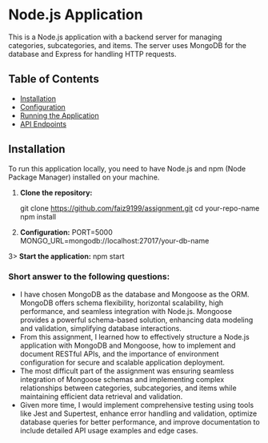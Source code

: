 # Node.js Application

This is a Node.js application with a backend server for managing categories, subcategories, and items. The server uses MongoDB for the database and Express for handling HTTP requests.

## Table of Contents

- [Installation](#installation)
- [Configuration](#configuration)
- [Running the Application](#running-the-application)
- [API Endpoints](#api-endpoints)

## Installation

To run this application locally, you need to have Node.js and npm (Node Package Manager) installed on your machine.

1. **Clone the repository:**

   git clone https://github.com/faiz9199/assignment.git
   cd your-repo-name
   npm install
   
2. **Configuration:**
  PORT=5000
  MONGO_URL=mongodb://localhost:27017/your-db-name

3> **Start the application:**
  npm start

  
### Short answer to the following questions:

- I have chosen MongoDB as the database and Mongoose as the ORM. MongoDB offers schema flexibility, horizontal scalability, high performance, and seamless integration with Node.js. Mongoose provides a powerful schema-based solution, enhancing data modeling and validation, simplifying database interactions.
- From this assignment, I learned how to effectively structure a Node.js application with MongoDB and Mongoose, how to implement and document RESTful APIs, and the importance of environment configuration for secure and scalable application deployment.
- The most difficult part of the assignment was ensuring seamless integration of Mongoose schemas and implementing complex relationships between categories, subcategories, and items while maintaining efficient data retrieval and validation.
- Given more time, I would implement comprehensive testing using tools like Jest and Supertest, enhance error handling and validation, optimize database queries for better performance, and improve documentation to include detailed API usage examples and edge cases.


